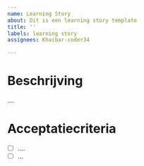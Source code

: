 ```yaml
---
name: Learning Story
about: Dit is een learning story template
title: ''
labels: learning story
assignees: Khaibar-coder34

---
```


# Beschrijving
....

# Acceptatiecriteria
- [ ] ....
- [ ] ...
